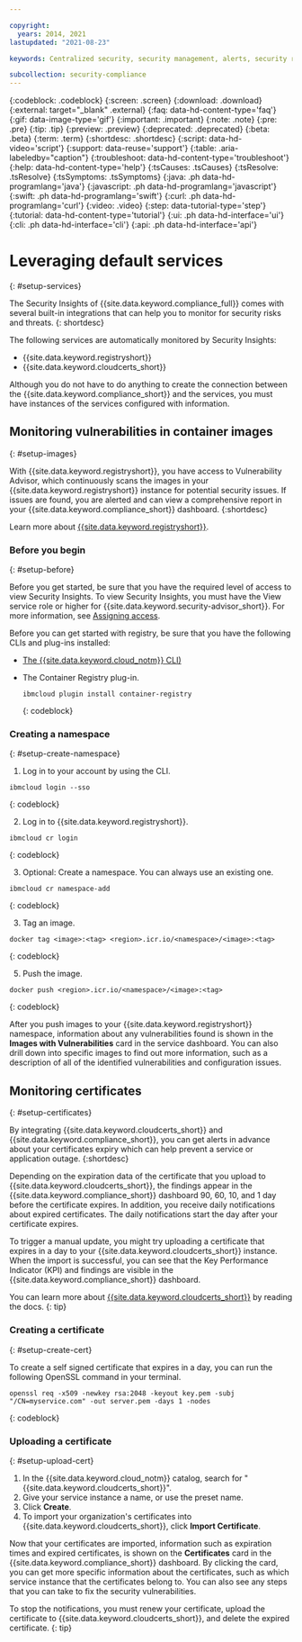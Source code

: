 ```yaml
---

copyright:
  years: 2014, 2021
lastupdated: "2021-08-23"

keywords: Centralized security, security management, alerts, security risk, insights, threat detection

subcollection: security-compliance
---
```


{:codeblock: .codeblock}
{:screen: .screen}
{:download: .download}
{:external: target="_blank" .external}
{:faq: data-hd-content-type='faq'}
{:gif: data-image-type='gif'}
{:important: .important}
{:note: .note}
{:pre: .pre}
{:tip: .tip}
{:preview: .preview}
{:deprecated: .deprecated}
{:beta: .beta}
{:term: .term}
{:shortdesc: .shortdesc}
{:script: data-hd-video='script'}
{:support: data-reuse='support'}
{:table: .aria-labeledby="caption"}
{:troubleshoot: data-hd-content-type='troubleshoot'}
{:help: data-hd-content-type='help'}
{:tsCauses: .tsCauses}
{:tsResolve: .tsResolve}
{:tsSymptoms: .tsSymptoms}
{:java: .ph data-hd-programlang='java'}
{:javascript: .ph data-hd-programlang='javascript'}
{:swift: .ph data-hd-programlang='swift'}
{:curl: .ph data-hd-programlang='curl'}
{:video: .video}
{:step: data-tutorial-type='step'}
{:tutorial: data-hd-content-type='tutorial'}
{:ui: .ph data-hd-interface='ui'}
{:cli: .ph data-hd-interface='cli'}
{:api: .ph data-hd-interface='api'}

# Leveraging default services
{: #setup-services}

The Security Insights of {{site.data.keyword.compliance_full}} comes with several built-in integrations that can help you to monitor for security risks and threats.
{: shortdesc}

The following services are automatically monitored by Security Insights:

* {{site.data.keyword.registryshort}}
* {{site.data.keyword.cloudcerts_short}}

Although you do not have to do anything to create the connection between the {{site.data.keyword.compliance_short}} and the services, you must have instances of the services configured with information.


## Monitoring vulnerabilities in container images
{: #setup-images}

With {{site.data.keyword.registryshort}}, you have access to Vulnerability Advisor, which continuously scans the images in your {{site.data.keyword.registryshort}} instance for potential security issues. If issues are found, you are alerted and can view a comprehensive report in your {{site.data.keyword.compliance_short}} dashboard.
{:shortdesc}

Learn more about [{{site.data.keyword.registryshort}}](/docs/Registry?topic=Registry-getting-started).


### Before you begin
{: #setup-before}

Before you get started, be sure that you have the required level of access to view Security Insights. To view Security Insights, you must have the View service role or higher for {{site.data.keyword.security-advisor_short}}. For more information, see [Assigning access](/docs/security-compliance?topic=security-compliance-access-management). 

Before you can get started with registry, be sure that you have the following CLIs and plug-ins installed:
* [The {{site.data.keyword.cloud_notm}} CLI)](/docs/cli/reference/ibmcloud?topic=cli-install-ibmcloud-cli)
* The Container Registry plug-in.

  ```
  ibmcloud plugin install container-registry
  ```
  {: codeblock}


### Creating a namespace
{: #setup-create-namespace}

1. Log in to your account by using the CLI.

  ```
  ibmcloud login --sso
  ```
  {: codeblock}

2. Log in to {{site.data.keyword.registryshort}}.

  ```
  ibmcloud cr login
  ```
  {: codeblock}

3. Optional: Create a namespace. You can always use an existing one.

  ```
  ibmcloud cr namespace-add
  ```
  {: codeblock}

3. Tag an image.

  ```
  docker tag <image>:<tag> <region>.icr.io/<namespace>/<image>:<tag>
  ```
  {: codeblock}

5. Push the image.

  ```
  docker push <region>.icr.io/<namespace>/<image>:<tag>
  ```
  {: codeblock}


After you push images to your {{site.data.keyword.registryshort}} namespace, information about any vulnerabilities found is shown in the **Images with Vulnerabilities** card in the service dashboard. You can also drill down into specific images to find out more information, such as a description of all of the identified vulnerabilities and configuration issues.


## Monitoring certificates
{: #setup-certificates}

By integrating {{site.data.keyword.cloudcerts_short}} and {{site.data.keyword.compliance_short}}, you can get alerts in advance about your certificates expiry which can help prevent a service or application outage.
{:shortdesc}

Depending on the expiration data of the certificate that you upload to {{site.data.keyword.cloudcerts_short}}, the findings appear in the {{site.data.keyword.compliance_short}} dashboard 90, 60, 10, and 1 day before the certificate expires. In addition, you receive daily notifications about expired certificates. The daily notifications start the day after your certificate expires.

To trigger a manual update, you might try uploading a certificate that expires in a day to your {{site.data.keyword.cloudcerts_short}} instance. When the import is successful, you can see that the Key Performance Indicator (KPI) and findings are visible in the {{site.data.keyword.compliance_short}} dashboard.

You can learn more about [{{site.data.keyword.cloudcerts_short}}](/docs/certificate-manager?topic=certificate-manager-getting-started) by reading the docs.
{: tip}


### Creating a certificate
{: #setup-create-cert}

To create a self signed certificate that expires in a day, you can run the following OpenSSL command in your terminal.

```
openssl req -x509 -newkey rsa:2048 -keyout key.pem -subj "/CN=myservice.com" -out server.pem -days 1 -nodes
```
{: codeblock}


### Uploading a certificate
{: #setup-upload-cert}

1. In the {{site.data.keyword.cloud_notm}} catalog, search for "{{site.data.keyword.cloudcerts_short}}".
2. Give your service instance a name, or use the preset name.
3. Click **Create**.
4. To import your organization's certificates into {{site.data.keyword.cloudcerts_short}}, click **Import Certificate**.

Now that your certificates are imported, information such as expiration times and expired certificates, is shown on the **Certificates** card in the {{site.data.keyword.compliance_short}} dashboard. By clicking the card, you can get more specific information about the certificates, such as which service instance that the certificates belong to. You can also see any steps that you can take to fix the security vulnerabilities.

To stop the notifications, you must renew your certificate, upload the certificate to {{site.data.keyword.cloudcerts_short}}, and delete the expired certificate.
{: tip}

